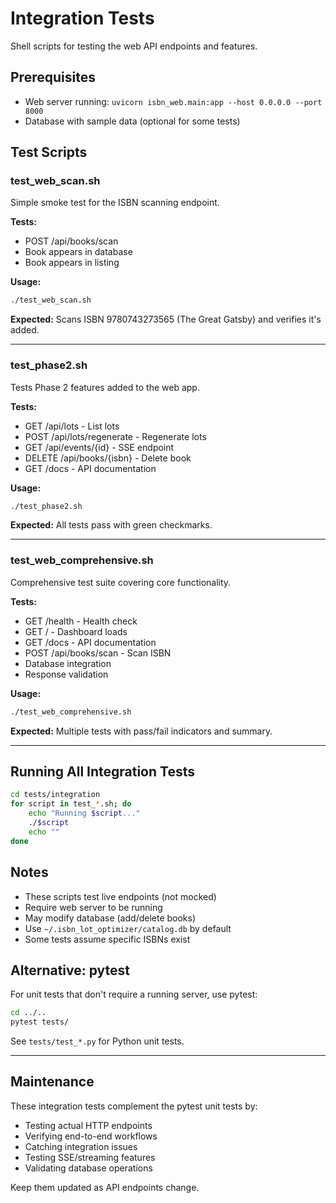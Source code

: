 # Integration Tests

Shell scripts for testing the web API endpoints and features.

## Prerequisites

- Web server running: `uvicorn isbn_web.main:app --host 0.0.0.0 --port 8000`
- Database with sample data (optional for some tests)

## Test Scripts

### test_web_scan.sh

Simple smoke test for the ISBN scanning endpoint.

**Tests:**
- POST /api/books/scan
- Book appears in database
- Book appears in listing

**Usage:**
```bash
./test_web_scan.sh
```

**Expected:** Scans ISBN 9780743273565 (The Great Gatsby) and verifies it's added.

---

### test_phase2.sh

Tests Phase 2 features added to the web app.

**Tests:**
- GET /api/lots - List lots
- POST /api/lots/regenerate - Regenerate lots
- GET /api/events/{id} - SSE endpoint
- DELETE /api/books/{isbn} - Delete book
- GET /docs - API documentation

**Usage:**
```bash
./test_phase2.sh
```

**Expected:** All tests pass with green checkmarks.

---

### test_web_comprehensive.sh

Comprehensive test suite covering core functionality.

**Tests:**
- GET /health - Health check
- GET / - Dashboard loads
- GET /docs - API documentation
- POST /api/books/scan - Scan ISBN
- Database integration
- Response validation

**Usage:**
```bash
./test_web_comprehensive.sh
```

**Expected:** Multiple tests with pass/fail indicators and summary.

---

## Running All Integration Tests

```bash
cd tests/integration
for script in test_*.sh; do
    echo "Running $script..."
    ./$script
    echo ""
done
```

## Notes

- These scripts test live endpoints (not mocked)
- Require web server to be running
- May modify database (add/delete books)
- Use `~/.isbn_lot_optimizer/catalog.db` by default
- Some tests assume specific ISBNs exist

## Alternative: pytest

For unit tests that don't require a running server, use pytest:

```bash
cd ../..
pytest tests/
```

See `tests/test_*.py` for Python unit tests.

---

## Maintenance

These integration tests complement the pytest unit tests by:
- Testing actual HTTP endpoints
- Verifying end-to-end workflows
- Catching integration issues
- Testing SSE/streaming features
- Validating database operations

Keep them updated as API endpoints change.
